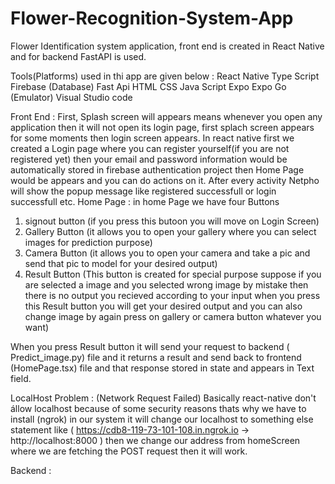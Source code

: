 # Flower-Recognition-System-App

Flower Identification system application, front end is created in React Native and for backend FastAPI is used.

Tools(Platforms) used in thi app are given below :
React Native
Type Script
Firebase (Database)
Fast Api
HTML
CSS
Java Script
Expo
Expo Go (Emulator)
Visual Studio code

Front End :
First, Splash screen will appears means whenever you open any application then it will not open its login page, first splach screen appears for some moments then login screen appears.
In react native first we created a Login page where you can register yourself(if you are not registered yet) then your email and password information would be automatically stored in firebase authentication project then Home Page would be appears and you can do actions on it.
After every activity Netpho will show the popup message like registered successfull or login successfull etc.
Home Page :
in home Page we have four Buttons

1. signout button (if you press this butoon you will move on Login Screen)
2. Gallery Button (it allows you to open your gallery where you can select images for prediction purpose)
3. Camera Button (it allows you to open your camera and take a pic and send that pic to model for your desired output)
4. Result Button (This button is created for special purpose suppose if you are selected a image and you selected wrong image by mistake then there is no output you recieved according to your input when you press this Result button you will get your desired output and you can also change image by again press on gallery or camera button whatever you want)

When you press Result button it will send your request to backend ( Predict_image.py) file and it returns a result and send back to frontend (HomePage.tsx) file and that response stored in state and appears in Text field.

LocalHost Problem : (Network Request Failed)
Basically react-native don't állow localhost because of some security reasons thats why we have to install (ngrok) in our system it will change our localhost to something else statement like ( https://cdb8-119-73-101-108.in.ngrok.io -> http://localhost:8000 ) then we change our address from homeScreen where we are fetching the POST request then it will work.

Backend :
